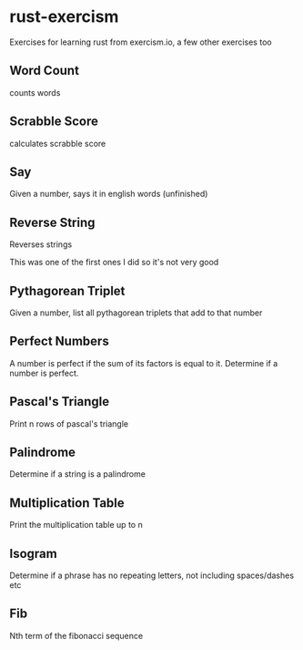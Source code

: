 # rust-exercism
Exercises for learning rust from exercism.io, a few other exercises too

## Word Count
counts words

## Scrabble Score
calculates scrabble score

## Say
Given a number, says it in english words (unfinished)

## Reverse String
Reverses strings

This was one of the first ones I did so it's not very good

## Pythagorean Triplet
Given a number, list all pythagorean triplets that add to that number

## Perfect Numbers
A number is perfect if the sum of its factors is equal to it. Determine if a number is perfect.

## Pascal's Triangle
Print n rows of pascal's triangle

## Palindrome
Determine if a string is a palindrome

## Multiplication Table
Print the multiplication table up to n

## Isogram 
Determine if a phrase has no repeating letters, not including spaces/dashes etc

## Fib
Nth term of the fibonacci sequence
